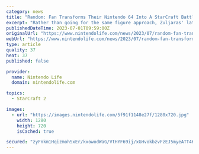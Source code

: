 ```yaml
---
category: news
title: "Random: Fan Transforms Their Nintendo 64 Into A StarCraft Battlefield"
excerpt: "Rather than going for the same figure approach, Zuljaras' latest build is much more practical as they transformed their Nintendo 64 console into a StarCraft 64 battlefield, complete with different terrains,"
publishedDateTime: 2023-07-01T09:59:00Z
originalUrl: "https://www.nintendolife.com/news/2023/07/random-fan-transforms-their-nintendo-64-into-a-starcraft-battlefield"
webUrl: "https://www.nintendolife.com/news/2023/07/random-fan-transforms-their-nintendo-64-into-a-starcraft-battlefield"
type: article
quality: 37
heat: 37
published: false

provider:
  name: Nintendo Life
  domain: nintendolife.com

topics:
  - StarCraft 2

images:
  - url: "https://images.nintendolife.com/5f91f1148e27f/1280x720.jpg"
    width: 1280
    height: 720
    isCached: true

secured: "zyFnkm1HqizmohSxEr/kxowodWaG/VtHYF69ij/xGHvokbzvFzEJ5myeATT4KC8M5EuZ+d9y+u7yet4N/gEWqgwUNDjA0FnICsPj473XdSAJuJ1NnzOCN1vmVW1PeDJvH8egvqXpbZO2/3MAl05MUyS/q0TXTF7XCr4TjSHMjRMbL+JBQO5l4Ne6Es9zub1TIIlynDAaL8g2sfHAIrHBUcXvmutecUckBBUEFCsQkeZ/auJQMM/xZ15fGNnr89m0M1v6T9HwbQ8vHFL5lMVQmHIQ0dCPqlbIyhgTqH15HlhYIgzDCZfscj8GuLF7NAdZW4VjfeMpRJcDU0M2+qDCfuyfdr1cQ00fSWFbSDyADXQ=;i5SlmXL+a1FwVkI6py/SYg=="
---
```


